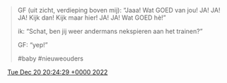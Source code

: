> GF \(uit zicht, verdieping boven mij\): “Jaaa\! Wat GOED van jou\! JA\! JA\! JA\! Kijk dan\! Kijk maar hier\! JA\! JA\! Wat GOED hè\!”  
>   
> ik: “Schat, ben jij weer andermans nekspieren aan het trainen?”  
>   
> GF: “yep\!”  
>   
> \#baby \#nieuweouders

<img src="../../media/tweet.ico" width="12" /> [Tue Dec 20 20:24:29 +0000 2022](https://twitter.com/DromerDenker/status/1605298111471325184)
